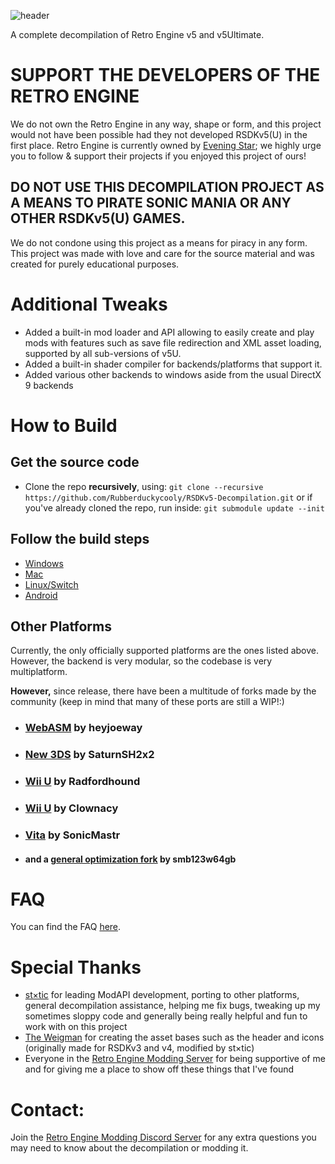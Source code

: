 ![header](https://user-images.githubusercontent.com/29069561/183143615-d7f77921-13cf-4c58-8c5f-6a1e76ea20e2.svg)

A complete decompilation of Retro Engine v5 and v5Ultimate.

# **SUPPORT THE DEVELOPERS OF THE RETRO ENGINE**
We do not own the Retro Engine in any way, shape or form, and this project would not have been possible had they not developed RSDKv5(U) in the first place. Retro Engine is currently owned by [Evening Star](https://eveningstar.studio/); we highly urge you to follow & support their projects if you enjoyed this project of ours!

## **DO NOT USE THIS DECOMPILATION PROJECT AS A MEANS TO PIRATE SONIC MANIA OR ANY OTHER RSDKv5(U) GAMES.**
We do not condone using this project as a means for piracy in any form. This project was made with love and care for the source material and was created for purely educational purposes.

# Additional Tweaks
* Added a built-in mod loader and API allowing to easily create and play mods with features such as save file redirection and XML asset loading, supported by all sub-versions of v5U.
* Added a built-in shader compiler for backends/platforms that support it.
* Added various other backends to windows aside from the usual DirectX 9 backends

# How to Build

## Get the source code

* Clone the repo **recursively**, using:
```git clone --recursive https://github.com/Rubberduckycooly/RSDKv5-Decompilation.git```
or if you've already cloned the repo, run inside:
```git submodule update --init```

## Follow the build steps

* [Windows](./dependencies/windows/README.md)
* [Mac](./dependencies/mac/README.md)
* [Linux/Switch](./dependencies/ogl/README.md)
* [Android](./dependencies/android/README.md)

## Other Platforms
Currently, the only officially supported platforms are the ones listed above. However, the backend is very modular, so the codebase is very multiplatform.

**However,** since release, there have been a multitude of forks made by the community (keep in mind that many of these ports are still a WIP!:) 
* ### [WebASM](https://github.com/heyjoeway/RSDKv5-Decompilation/tree/emscripten) by heyjoeway 
* ### [New 3DS](https://github.com/SaturnSH2x2/RSDKv5-Decompilation/tree/3ds-main) by SaturnSH2x2
* ### [Wii U](https://github.com/Radfordhound/RSDKv5-Decompilation) by Radfordhound
* ### [Wii U](https://github.com/Clownacy/Sonic-Mania-Decompilation) by Clownacy
* ### [Vita](https://github.com/SonicMastr/Sonic-Mania-Vita) by SonicMastr
* #### and a [general optimization fork](https://github.com/smb123w64gb/RSDKv5-Decompilation) by smb123w64gb

# FAQ
You can find the FAQ [here](./FAQ.md).

# Special Thanks
* [st×tic](https://github.com/stxticOVFL) for leading ModAPI development, porting to other platforms, general decompilation assistance, helping me fix bugs, tweaking up my sometimes sloppy code and generally being really helpful and fun to work with on this project
* [The Weigman](https://github.com/TheWeigman) for creating the asset bases such as the header and icons (originally made for RSDKv3 and v4, modified by st×tic)
* Everyone in the [Retro Engine Modding Server](https://dc.railgun.works/retroengine) for being supportive of me and for giving me a place to show off these things that I've found

# Contact:
Join the [Retro Engine Modding Discord Server](https://dc.railgun.works/retroengine) for any extra questions you may need to know about the decompilation or modding it.
